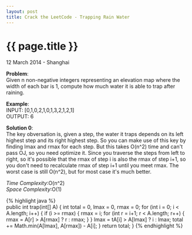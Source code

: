 ```yaml
---
layout: post
title: Crack the LeetCode - Trapping Rain Water
---
```


{{ page.title }}
================

<p class="meta">12 March 2014 - Shanghai </p>

**Problem**:   
Given n non-negative integers representing an elevation map where the width of each bar is 1, compute how much water it is able to trap after raining.

**Example**:   
INPUT: [0,1,0,2,1,0,1,3,2,1,2,1]  
OUTPUT: 6

**Solution 0**:  
The key obversation is, given a step, the water it traps depends on its left highest step and its right highest step. So you can make use of this key by finding lmax and rmax for each step. But this takes O(n^2) time and can't pass OJ, so you need optimize it. Since you traverse the steps from left to right, so it's possible that the rmax of step i is also the rmax of step i+1, so you don't need to recalculate rmax of step i+1 until you meet rmax. The worst case is still O(n^2), but for most case it's much better.

*Time Complexity*:O(n^2)  
*Space Complexity*:O(1)  

{% highlight java %}  
public int trap(int[] A) {
    int total = 0, lmax = 0, rmax = 0;
    for (int i = 0; i < A.length; i++) {
        if (i >= rmax) {
            rmax = i;
            for (int r = i+1; r < A.length; r++) {
                rmax = A[r] > A[rmax] ? r : rmax;
            }
        }
        lmax = tA[i] > A[lmax] ? i : lmax;
        total += Math.min(A[lmax], A[rmax]) - A[i];
    }
    return total;
}
{% endhighlight %}
